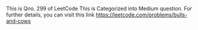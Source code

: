This is Qno. 299 of LeetCode
This is Categorized into Medium question.
For further details, you can visit this link https://leetcode.com/problems/bulls-and-cows